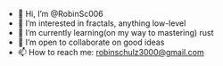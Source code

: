- 👋 Hi, I’m @RobinSc006
- 👀 I’m interested in fractals, anything low-level
- 🌱 I’m currently learning(on my way to mastering) rust
- 💞️ I’m open to collaborate on good ideas
- 📫 How to reach me: robinschulz3000@gmail.com
